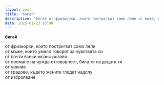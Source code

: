 ```yaml
---
layout: post
title: "бягай"
description: "бягай от фризьорки, които постригват само лели от мъже, които умело говорят за чувствата си"
date: 2015-01-23 10:00
---
```

**бягай**

от фризьорки, които постригват само лели  
от мъже, които умело говорят за чувствата си  
от почти всеки нюанс розово  
от поемане на чужда отговорност, била тя на децата ти   
от униние  
от градове, където жените гледат надолу  
от изброяване  